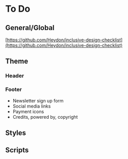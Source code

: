 # To Do

## General/Global

[https://github.com/Heydon/inclusive-design-checklist](https://github.com/Heydon/inclusive-design-checklist)

## Theme

### Header

### Footer
- Newsletter sign up form
- Social media links
- Payment icons
- Credits, powered by, copyright

## Styles

## Scripts
